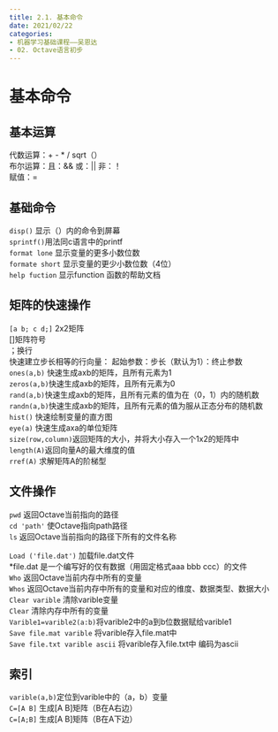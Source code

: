 ```yaml
---
title: 2.1. 基本命令
date: 2021/02/22
categories: 
- 机器学习基础课程——吴恩达
- 02. Octave语言初步
---
```

# 基本命令
## 基本运算
代数运算：+ - * / sqrt（）  
布尔运算：且：&&  或：||  非：！  
赋值：=  
		
## 基础命令
`disp()` 显示（）内的命令到屏幕  
`sprintf()`用法同c语言中的printf  
`format lone` 显示变量的更多小数位数  
`formate short` 显示变量的更少小数位数（4位）  
`help fuction` 显示function 函数的帮助文档  

## 矩阵的快速操作
`[a b; c d;]` 2x2矩阵  
[]矩阵符号  
；换行  
快速建立步长相等的行向量：  起始参数：步长（默认为1）：终止参数  
`ones(a,b)` 快速生成axb的矩阵，且所有元素为1  
`zeros(a,b)`快速生成axb的矩阵，且所有元素为0  
`rand(a,b)`快速生成axb的矩阵，且所有元素的值为在（0，1）内的随机数  
`randn(a,b)`快速生成axb的矩阵，且所有元素的值为服从正态分布的随机数  
`hist()` 快速绘制变量的直方图  
`eye(a)` 快速生成axa的单位矩阵  
`size(row,column)`返回矩阵的大小，并将大小存入一个1x2的矩阵中  
`length(A)`返回向量A的最大维度的值  
`rref(A)` 求解矩阵A的阶梯型

## 文件操作
`pwd` 返回Octave当前指向的路径  
`cd 'path'` 使Octave指向path路径  
`ls` 返回Octave当前指向的路径下所有的文件名称  

`Load ('file.dat')`  加载file.dat文件  
*file.dat 是一个编写好的仅有数据（用固定格式aaa bbb ccc）的文件  
`Who` 返回Octave当前内存中所有的变量  
`Whos` 返回Octave当前内存中所有的变量和对应的维度、数据类型、数据大小  
`Clear varible` 清除varible变量  
`Clear` 清除内存中所有的变量  
`Varible1=varible2(a:b)`将varible2中的a到b位数据赋给varible1  
`Save file.mat varible` 将varible存入file.mat中  
`Save file.txt varible ascii` 将varible存入file.txt中 编码为ascii  

## 索引
`varible(a,b)`定位到varible中的（a，b）变量  
`C=[A B]` 生成[A B]矩阵（B在A右边）  
`C=[A;B]` 生成[A B]矩阵（B在A下边）  

